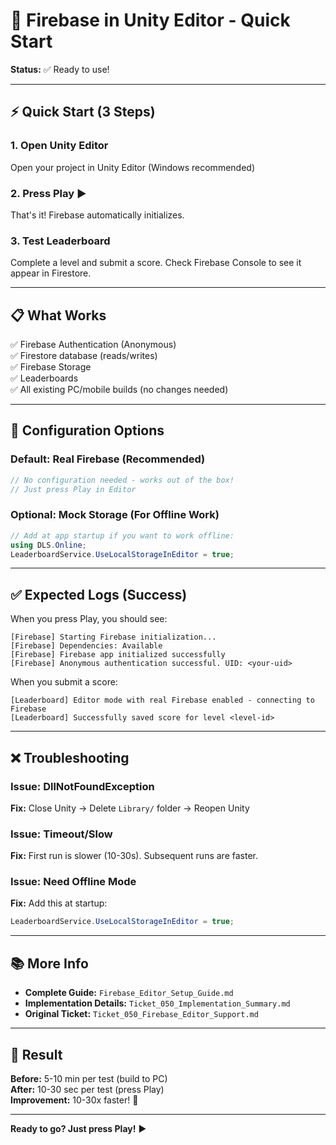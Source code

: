 # 🚀 Firebase in Unity Editor - Quick Start

**Status:** ✅ Ready to use!

---

## ⚡ Quick Start (3 Steps)

### 1. Open Unity Editor
Open your project in Unity Editor (Windows recommended)

### 2. Press Play ▶️
That's it! Firebase automatically initializes.

### 3. Test Leaderboard
Complete a level and submit a score. Check Firebase Console to see it appear in Firestore.

---

## 📋 What Works

✅ Firebase Authentication (Anonymous)  
✅ Firestore database (reads/writes)  
✅ Firebase Storage  
✅ Leaderboards  
✅ All existing PC/mobile builds (no changes needed)

---

## 🔧 Configuration Options

### Default: Real Firebase (Recommended)
```csharp
// No configuration needed - works out of the box!
// Just press Play in Editor
```

### Optional: Mock Storage (For Offline Work)
```csharp
// Add at app startup if you want to work offline:
using DLS.Online;
LeaderboardService.UseLocalStorageInEditor = true;
```

---

## ✅ Expected Logs (Success)

When you press Play, you should see:
```
[Firebase] Starting Firebase initialization...
[Firebase] Dependencies: Available
[Firebase] Firebase app initialized successfully
[Firebase] Anonymous authentication successful. UID: <your-uid>
```

When you submit a score:
```
[Leaderboard] Editor mode with real Firebase enabled - connecting to Firebase
[Leaderboard] Successfully saved score for level <level-id>
```

---

## ❌ Troubleshooting

### Issue: DllNotFoundException
**Fix:** Close Unity → Delete `Library/` folder → Reopen Unity

### Issue: Timeout/Slow
**Fix:** First run is slower (10-30s). Subsequent runs are faster.

### Issue: Need Offline Mode
**Fix:** Add this at startup:
```csharp
LeaderboardService.UseLocalStorageInEditor = true;
```

---

## 📚 More Info

- **Complete Guide:** `Firebase_Editor_Setup_Guide.md`
- **Implementation Details:** `Ticket_050_Implementation_Summary.md`
- **Original Ticket:** `Ticket_050_Firebase_Editor_Support.md`

---

## 🎉 Result

**Before:** 5-10 min per test (build to PC)  
**After:** 10-30 sec per test (press Play)  
**Improvement:** 10-30x faster! 🚀

---

**Ready to go? Just press Play!** ▶️

